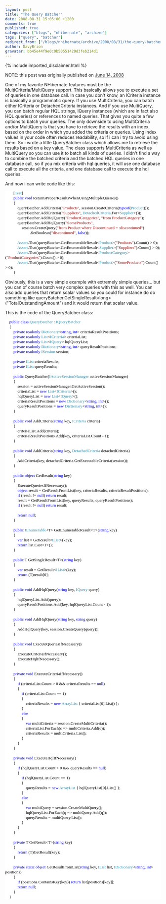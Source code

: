 ```yaml
---
layout: post
title: "The Query Batcher"
date: 2008-08-31 15:05:00 +1200
comments: true
published: true
categories: ["blogs", "nhibernate", "archive"]
tags: ["query", "batcher"]
redirect_from: ["/blogs/nhibernate/archive/2008/08/31/the-query-batcher.aspx/"]
author: DavyBrion
gravatar: bb45e44f9e0c0b50551429d3feb214d1
---
```

{% include imported_disclaimer.html %}
<p>NOTE: this post was originally published on <a href="http://davybrion.com/blog/2008/06/the-query-batcher/">June 14, 2008</a></p>
<p>One of my favorite NHibernate features must be the MultiCriteria/MultiQuery support. This basically allows you to execute a set of queries in one database call. In case you don't know, an ICriteria instance is basically a programmatic query. If you use MultiCriteria, you can batch either ICriteria or DetachedCriteria instances. And if you use MultiQuery, you can batch regular HQL strings, IQuery instances (which are in fact also HQL queries) or references to named queries.
That gives you quite a few options to batch your queries. The only downside to using MultiCriteria and/or MultiQuery is that you have to retrieve the results with an index, based on the order in which you added the criteria or queries. Using index values in your code often reduces readability, so if i can i try to avoid using them.
So i wrote a little QueryBatcher class which allows me to retrieve the results based on a key value.  The class supports MultiCriteria as well as MultiQuery so you can use it to batch all kinds of queries. I didn't find a way to combine the batched criteria and the batched HQL queries in one database call, so if you mix criteria with hql queries, it will use one database call to execute all the criteria, and one database call to execute the hql queries.
</p>
<p>And now i can write code like this:
<code>
</code></p>
<div style="font-family: Consolas; font-size: 10pt; color: black; background: white;">
<p style="margin: 0px;">&nbsp;&nbsp;&nbsp; &nbsp;&nbsp;&nbsp; [<span style="color: #2b91af;">Test</span>]</p>
<p style="margin: 0px;">&nbsp;&nbsp;&nbsp; &nbsp;&nbsp;&nbsp; <span style="color: blue;">public</span> <span style="color: blue;">void</span> ReturnsProperResultsWhenUsingMultipleQueries()</p>
<p style="margin: 0px;">&nbsp;&nbsp;&nbsp; &nbsp;&nbsp;&nbsp; {</p>
<p style="margin: 0px;">&nbsp;&nbsp;&nbsp; &nbsp;&nbsp;&nbsp; &nbsp;&nbsp;&nbsp; queryBatcher.AddCriteria(<span style="color: #a31515;">"Products"</span>, session.CreateCriteria(<span style="color: blue;">typeof</span>(<span style="color: #2b91af;">Product</span>)));</p>
<p style="margin: 0px;">&nbsp;&nbsp;&nbsp; &nbsp;&nbsp;&nbsp; &nbsp;&nbsp;&nbsp; queryBatcher.AddCriteria(<span style="color: #a31515;">"Suppliers"</span>, <span style="color: #2b91af;">DetachedCriteria</span>.For&lt;<span style="color: #2b91af;">Supplier</span>&gt;());</p>
<p style="margin: 0px;">&nbsp;&nbsp;&nbsp; &nbsp;&nbsp;&nbsp; &nbsp;&nbsp;&nbsp; queryBatcher.AddHqlQuery(<span style="color: #a31515;">"ProductCategories"</span>, <span style="color: #a31515;">"from ProductCategory"</span>);</p>
<p style="margin: 0px;">&nbsp;&nbsp;&nbsp; &nbsp;&nbsp;&nbsp; &nbsp;&nbsp;&nbsp; queryBatcher.AddHqlQuery(<span style="color: #a31515;">"SomeProducts"</span>, </p>
<p style="margin: 0px;">&nbsp;&nbsp;&nbsp; &nbsp;&nbsp;&nbsp; &nbsp;&nbsp;&nbsp; &nbsp;&nbsp;&nbsp; session.CreateQuery(<span style="color: #a31515;">"from Product where Discontinued = :discontinued"</span>)</p>
<p style="margin: 0px;">&nbsp;&nbsp;&nbsp; &nbsp;&nbsp;&nbsp; &nbsp;&nbsp;&nbsp; &nbsp;&nbsp;&nbsp; &nbsp;&nbsp;&nbsp; &nbsp;&nbsp;&nbsp; .SetBoolean(<span style="color: #a31515;">"discontinued"</span>, <span style="color: blue;">false</span>));</p>
<p style="margin: 0px;">&nbsp;</p>
<p style="margin: 0px;">&nbsp;&nbsp;&nbsp; &nbsp;&nbsp;&nbsp; &nbsp;&nbsp;&nbsp; <span style="color: #2b91af;">Assert</span>.That(queryBatcher.GetEnumerableResult&lt;<span style="color: #2b91af;">Product</span>&gt;(<span style="color: #a31515;">"Products"</span>).Count() &gt; 0);</p>
<p style="margin: 0px;">&nbsp;&nbsp;&nbsp; &nbsp;&nbsp;&nbsp; &nbsp;&nbsp;&nbsp; <span style="color: #2b91af;">Assert</span>.That(queryBatcher.GetEnumerableResult&lt;<span style="color: #2b91af;">Supplier</span>&gt;(<span style="color: #a31515;">"Suppliers"</span>).Count() &gt; 0);</p>
<p style="margin: 0px;">&nbsp;&nbsp;&nbsp; &nbsp;&nbsp;&nbsp; &nbsp;&nbsp;&nbsp; <span style="color: #2b91af;">Assert</span>.That(queryBatcher.GetEnumerableResult&lt;<span style="color: #2b91af;">ProductCategory</span>&gt;(<span style="color: #a31515;">"ProductCategories"</span>).Count() &gt; 0);</p>
<p style="margin: 0px;">&nbsp;&nbsp;&nbsp; &nbsp;&nbsp;&nbsp; &nbsp;&nbsp;&nbsp; <span style="color: #2b91af;">Assert</span>.That(queryBatcher.GetEnumerableResult&lt;<span style="color: #2b91af;">Product</span>&gt;(<span style="color: #a31515;">"SomeProducts"</span>).Count() &gt; 0);</p>
<p style="margin: 0px;">&nbsp;&nbsp;&nbsp; &nbsp;&nbsp;&nbsp; }</p>
</div>
<p>

Obviously, this is a very simple example with extremely simple queries... but you can of course batch very complex queries with this as well.  You can also add queries that return scalar values so you could for instance do do something like queryBatcher.GetSingleResult&lt;long&gt;("TotalOutstandingAmount") and it would return that scalar value.
</p>
<p>This is the code of the QueryBatcher class:
<code>
</code></p>
<div style="font-family: Consolas; font-size: 10pt; color: black; background: white;">
<p style="margin: 0px;">&nbsp;&nbsp;&nbsp; <span style="color: blue;">public</span> <span style="color: blue;">class</span> <span style="color: #2b91af;">QueryBatcher</span> : <span style="color: #2b91af;">IQueryBatcher</span></p>
<p style="margin: 0px;">&nbsp;&nbsp;&nbsp; {</p>
<p style="margin: 0px;">&nbsp;&nbsp;&nbsp; &nbsp;&nbsp;&nbsp; <span style="color: blue;">private</span> <span style="color: blue;">readonly</span> <span style="color: #2b91af;">Dictionary</span>&lt;<span style="color: blue;">string</span>, <span style="color: blue;">int</span>&gt; criteriaResultPositions;</p>
<p style="margin: 0px;">&nbsp;&nbsp;&nbsp; &nbsp;&nbsp;&nbsp; <span style="color: blue;">private</span> <span style="color: blue;">readonly</span> <span style="color: #2b91af;">List</span>&lt;<span style="color: #2b91af;">ICriteria</span>&gt; criteriaList;</p>
<p style="margin: 0px;">&nbsp;&nbsp;&nbsp; &nbsp;&nbsp;&nbsp; <span style="color: blue;">private</span> <span style="color: blue;">readonly</span> <span style="color: #2b91af;">List</span>&lt;<span style="color: #2b91af;">IQuery</span>&gt; hqlQueryList;</p>
<p style="margin: 0px;">&nbsp;&nbsp;&nbsp; &nbsp;&nbsp;&nbsp; <span style="color: blue;">private</span> <span style="color: blue;">readonly</span> <span style="color: #2b91af;">Dictionary</span>&lt;<span style="color: blue;">string</span>, <span style="color: blue;">int</span>&gt; queryResultPositions;</p>
<p style="margin: 0px;">&nbsp;&nbsp;&nbsp; &nbsp;&nbsp;&nbsp; <span style="color: blue;">private</span> <span style="color: blue;">readonly</span> <span style="color: #2b91af;">ISession</span> session;</p>
<p style="margin: 0px;">&nbsp;</p>
<p style="margin: 0px;">&nbsp;&nbsp;&nbsp; &nbsp;&nbsp;&nbsp; <span style="color: blue;">private</span> <span style="color: #2b91af;">IList</span> criteriaResults;</p>
<p style="margin: 0px;">&nbsp;&nbsp;&nbsp; &nbsp;&nbsp;&nbsp; <span style="color: blue;">private</span> <span style="color: #2b91af;">IList</span> queryResults;</p>
<p style="margin: 0px;">&nbsp;</p>
<p style="margin: 0px;">&nbsp;&nbsp;&nbsp; &nbsp;&nbsp;&nbsp; <span style="color: blue;">public</span> QueryBatcher(<span style="color: #2b91af;">IActiveSessionManager</span> activeSessionManager)</p>
<p style="margin: 0px;">&nbsp;&nbsp;&nbsp; &nbsp;&nbsp;&nbsp; {</p>
<p style="margin: 0px;">&nbsp;&nbsp;&nbsp; &nbsp;&nbsp;&nbsp; &nbsp;&nbsp;&nbsp; session = activeSessionManager.GetActiveSession();</p>
<p style="margin: 0px;">&nbsp;&nbsp;&nbsp; &nbsp;&nbsp;&nbsp; &nbsp;&nbsp;&nbsp; criteriaList = <span style="color: blue;">new</span> <span style="color: #2b91af;">List</span>&lt;<span style="color: #2b91af;">ICriteria</span>&gt;();</p>
<p style="margin: 0px;">&nbsp;&nbsp;&nbsp; &nbsp;&nbsp;&nbsp; &nbsp;&nbsp;&nbsp; hqlQueryList = <span style="color: blue;">new</span> <span style="color: #2b91af;">List</span>&lt;<span style="color: #2b91af;">IQuery</span>&gt;();</p>
<p style="margin: 0px;">&nbsp;&nbsp;&nbsp; &nbsp;&nbsp;&nbsp; &nbsp;&nbsp;&nbsp; criteriaResultPositions = <span style="color: blue;">new</span> <span style="color: #2b91af;">Dictionary</span>&lt;<span style="color: blue;">string</span>, <span style="color: blue;">int</span>&gt;();</p>
<p style="margin: 0px;">&nbsp;&nbsp;&nbsp; &nbsp;&nbsp;&nbsp; &nbsp;&nbsp;&nbsp; queryResultPositions = <span style="color: blue;">new</span> <span style="color: #2b91af;">Dictionary</span>&lt;<span style="color: blue;">string</span>, <span style="color: blue;">int</span>&gt;();</p>
<p style="margin: 0px;">&nbsp;&nbsp;&nbsp; &nbsp;&nbsp;&nbsp; }</p>
<p style="margin: 0px;">&nbsp;</p>
<p style="margin: 0px;">&nbsp;&nbsp;&nbsp; &nbsp;&nbsp;&nbsp; <span style="color: blue;">public</span> <span style="color: blue;">void</span> AddCriteria(<span style="color: blue;">string</span> key, <span style="color: #2b91af;">ICriteria</span> criteria)</p>
<p style="margin: 0px;">&nbsp;&nbsp;&nbsp; &nbsp;&nbsp;&nbsp; {</p>
<p style="margin: 0px;">&nbsp;&nbsp;&nbsp; &nbsp;&nbsp;&nbsp; &nbsp;&nbsp;&nbsp; criteriaList.Add(criteria);</p>
<p style="margin: 0px;">&nbsp;&nbsp;&nbsp; &nbsp;&nbsp;&nbsp; &nbsp;&nbsp;&nbsp; criteriaResultPositions.Add(key, criteriaList.Count - 1);</p>
<p style="margin: 0px;">&nbsp;&nbsp;&nbsp; &nbsp;&nbsp;&nbsp; }</p>
<p style="margin: 0px;">&nbsp;</p>
<p style="margin: 0px;">&nbsp;&nbsp;&nbsp; &nbsp;&nbsp;&nbsp; <span style="color: blue;">public</span> <span style="color: blue;">void</span> AddCriteria(<span style="color: blue;">string</span> key, <span style="color: #2b91af;">DetachedCriteria</span> detachedCriteria)</p>
<p style="margin: 0px;">&nbsp;&nbsp;&nbsp; &nbsp;&nbsp;&nbsp; {</p>
<p style="margin: 0px;">&nbsp;&nbsp;&nbsp; &nbsp;&nbsp;&nbsp; &nbsp;&nbsp;&nbsp; AddCriteria(key, detachedCriteria.GetExecutableCriteria(session));</p>
<p style="margin: 0px;">&nbsp;&nbsp;&nbsp; &nbsp;&nbsp;&nbsp; }</p>
<p style="margin: 0px;">&nbsp;</p>
<p style="margin: 0px;">&nbsp;&nbsp;&nbsp; &nbsp;&nbsp;&nbsp; <span style="color: blue;">public</span> <span style="color: blue;">object</span> GetResult(<span style="color: blue;">string</span> key)</p>
<p style="margin: 0px;">&nbsp;&nbsp;&nbsp; &nbsp;&nbsp;&nbsp; {</p>
<p style="margin: 0px;">&nbsp;&nbsp;&nbsp; &nbsp;&nbsp;&nbsp; &nbsp;&nbsp;&nbsp; ExecuteQueriesIfNecessary();</p>
<p style="margin: 0px;">&nbsp;&nbsp;&nbsp; &nbsp;&nbsp;&nbsp; &nbsp;&nbsp;&nbsp; <span style="color: blue;">object</span> result = GetResultFromList(key, criteriaResults, criteriaResultPositions);</p>
<p style="margin: 0px;">&nbsp;&nbsp;&nbsp; &nbsp;&nbsp;&nbsp; &nbsp;&nbsp;&nbsp; <span style="color: blue;">if</span> (result != <span style="color: blue;">null</span>) <span style="color: blue;">return</span> result;</p>
<p style="margin: 0px;">&nbsp;&nbsp;&nbsp; &nbsp;&nbsp;&nbsp; &nbsp;&nbsp;&nbsp; result = GetResultFromList(key, queryResults, queryResultPositions);</p>
<p style="margin: 0px;">&nbsp;&nbsp;&nbsp; &nbsp;&nbsp;&nbsp; &nbsp;&nbsp;&nbsp; <span style="color: blue;">if</span> (result != <span style="color: blue;">null</span>) <span style="color: blue;">return</span> result;</p>
<p style="margin: 0px;">&nbsp;</p>
<p style="margin: 0px;">&nbsp;&nbsp;&nbsp; &nbsp;&nbsp;&nbsp; &nbsp;&nbsp;&nbsp; <span style="color: blue;">return</span> <span style="color: blue;">null</span>;</p>
<p style="margin: 0px;">&nbsp;&nbsp;&nbsp; &nbsp;&nbsp;&nbsp; }</p>
<p style="margin: 0px;">&nbsp;</p>
<p style="margin: 0px;">&nbsp;&nbsp;&nbsp; &nbsp;&nbsp;&nbsp; <span style="color: blue;">public</span> <span style="color: #2b91af;">IEnumerable</span>&lt;T&gt; GetEnumerableResult&lt;T&gt;(<span style="color: blue;">string</span> key)</p>
<p style="margin: 0px;">&nbsp;&nbsp;&nbsp; &nbsp;&nbsp;&nbsp; {</p>
<p style="margin: 0px;">&nbsp;&nbsp;&nbsp; &nbsp;&nbsp;&nbsp; &nbsp;&nbsp;&nbsp; <span style="color: blue;">var</span> list = GetResult&lt;<span style="color: #2b91af;">IList</span>&gt;(key);</p>
<p style="margin: 0px;">&nbsp;&nbsp;&nbsp; &nbsp;&nbsp;&nbsp; &nbsp;&nbsp;&nbsp; <span style="color: blue;">return</span> list.Cast&lt;T&gt;();</p>
<p style="margin: 0px;">&nbsp;&nbsp;&nbsp; &nbsp;&nbsp;&nbsp; }</p>
<p style="margin: 0px;">&nbsp;</p>
<p style="margin: 0px;">&nbsp;&nbsp;&nbsp; &nbsp;&nbsp;&nbsp; <span style="color: blue;">public</span> T GetSingleResult&lt;T&gt;(<span style="color: blue;">string</span> key)</p>
<p style="margin: 0px;">&nbsp;&nbsp;&nbsp; &nbsp;&nbsp;&nbsp; {</p>
<p style="margin: 0px;">&nbsp;&nbsp;&nbsp; &nbsp;&nbsp;&nbsp; &nbsp;&nbsp;&nbsp; <span style="color: blue;">var</span> result = GetResult&lt;<span style="color: #2b91af;">IList</span>&gt;(key);</p>
<p style="margin: 0px;">&nbsp;&nbsp;&nbsp; &nbsp;&nbsp;&nbsp; &nbsp;&nbsp;&nbsp; <span style="color: blue;">return</span> (T)result[0];</p>
<p style="margin: 0px;">&nbsp;&nbsp;&nbsp; &nbsp;&nbsp;&nbsp; }</p>
<p style="margin: 0px;">&nbsp;</p>
<p style="margin: 0px;">&nbsp;&nbsp;&nbsp; &nbsp;&nbsp;&nbsp; <span style="color: blue;">public</span> <span style="color: blue;">void</span> AddHqlQuery(<span style="color: blue;">string</span> key, <span style="color: #2b91af;">IQuery</span> query)</p>
<p style="margin: 0px;">&nbsp;&nbsp;&nbsp; &nbsp;&nbsp;&nbsp; {</p>
<p style="margin: 0px;">&nbsp;&nbsp;&nbsp; &nbsp;&nbsp;&nbsp; &nbsp;&nbsp;&nbsp; hqlQueryList.Add(query);</p>
<p style="margin: 0px;">&nbsp;&nbsp;&nbsp; &nbsp;&nbsp;&nbsp; &nbsp;&nbsp;&nbsp; queryResultPositions.Add(key, hqlQueryList.Count - 1);</p>
<p style="margin: 0px;">&nbsp;&nbsp;&nbsp; &nbsp;&nbsp;&nbsp; }</p>
<p style="margin: 0px;">&nbsp;</p>
<p style="margin: 0px;">&nbsp;&nbsp;&nbsp; &nbsp;&nbsp;&nbsp; <span style="color: blue;">public</span> <span style="color: blue;">void</span> AddHqlQuery(<span style="color: blue;">string</span> key, <span style="color: blue;">string</span> query)</p>
<p style="margin: 0px;">&nbsp;&nbsp;&nbsp; &nbsp;&nbsp;&nbsp; {</p>
<p style="margin: 0px;">&nbsp;&nbsp;&nbsp; &nbsp;&nbsp;&nbsp; &nbsp;&nbsp;&nbsp; AddHqlQuery(key, session.CreateQuery(query));</p>
<p style="margin: 0px;">&nbsp;&nbsp;&nbsp; &nbsp;&nbsp;&nbsp; }</p>
<p style="margin: 0px;">&nbsp;</p>
<p style="margin: 0px;">&nbsp;&nbsp;&nbsp; &nbsp;&nbsp;&nbsp; <span style="color: blue;">public</span> <span style="color: blue;">void</span> ExecuteQueriesIfNecessary()</p>
<p style="margin: 0px;">&nbsp;&nbsp;&nbsp; &nbsp;&nbsp;&nbsp; {</p>
<p style="margin: 0px;">&nbsp;&nbsp;&nbsp; &nbsp;&nbsp;&nbsp; &nbsp;&nbsp;&nbsp; ExecuteCriteriaIfNecessary();</p>
<p style="margin: 0px;">&nbsp;&nbsp;&nbsp; &nbsp;&nbsp;&nbsp; &nbsp;&nbsp;&nbsp; ExecuteHqlIfNecessary();</p>
<p style="margin: 0px;">&nbsp;&nbsp;&nbsp; &nbsp;&nbsp;&nbsp; }</p>
<p style="margin: 0px;">&nbsp;</p>
<p style="margin: 0px;">&nbsp;&nbsp;&nbsp; &nbsp;&nbsp;&nbsp; <span style="color: blue;">private</span> <span style="color: blue;">void</span> ExecuteCriteriaIfNecessary()</p>
<p style="margin: 0px;">&nbsp;&nbsp;&nbsp; &nbsp;&nbsp;&nbsp; {</p>
<p style="margin: 0px;">&nbsp;&nbsp;&nbsp; &nbsp;&nbsp;&nbsp; &nbsp;&nbsp;&nbsp; <span style="color: blue;">if</span> (criteriaList.Count &gt; 0 &amp;&amp; criteriaResults == <span style="color: blue;">null</span>)</p>
<p style="margin: 0px;">&nbsp;&nbsp;&nbsp; &nbsp;&nbsp;&nbsp; &nbsp;&nbsp;&nbsp; {</p>
<p style="margin: 0px;">&nbsp;&nbsp;&nbsp; &nbsp;&nbsp;&nbsp; &nbsp;&nbsp;&nbsp; &nbsp;&nbsp;&nbsp; <span style="color: blue;">if</span> (criteriaList.Count == 1)</p>
<p style="margin: 0px;">&nbsp;&nbsp;&nbsp; &nbsp;&nbsp;&nbsp; &nbsp;&nbsp;&nbsp; &nbsp;&nbsp;&nbsp; {</p>
<p style="margin: 0px;">&nbsp;&nbsp;&nbsp; &nbsp;&nbsp;&nbsp; &nbsp;&nbsp;&nbsp; &nbsp;&nbsp;&nbsp; &nbsp;&nbsp;&nbsp; criteriaResults = <span style="color: blue;">new</span> <span style="color: #2b91af;">ArrayList</span> { criteriaList[0].List() };</p>
<p style="margin: 0px;">&nbsp;&nbsp;&nbsp; &nbsp;&nbsp;&nbsp; &nbsp;&nbsp;&nbsp; &nbsp;&nbsp;&nbsp; }</p>
<p style="margin: 0px;">&nbsp;&nbsp;&nbsp; &nbsp;&nbsp;&nbsp; &nbsp;&nbsp;&nbsp; &nbsp;&nbsp;&nbsp; <span style="color: blue;">else</span></p>
<p style="margin: 0px;">&nbsp;&nbsp;&nbsp; &nbsp;&nbsp;&nbsp; &nbsp;&nbsp;&nbsp; &nbsp;&nbsp;&nbsp; {</p>
<p style="margin: 0px;">&nbsp;&nbsp;&nbsp; &nbsp;&nbsp;&nbsp; &nbsp;&nbsp;&nbsp; &nbsp;&nbsp;&nbsp; &nbsp;&nbsp;&nbsp; <span style="color: blue;">var</span> multiCriteria = session.CreateMultiCriteria();</p>
<p style="margin: 0px;">&nbsp;&nbsp;&nbsp; &nbsp;&nbsp;&nbsp; &nbsp;&nbsp;&nbsp; &nbsp;&nbsp;&nbsp; &nbsp;&nbsp;&nbsp; criteriaList.ForEach(c =&gt; multiCriteria.Add(c));</p>
<p style="margin: 0px;">&nbsp;&nbsp;&nbsp; &nbsp;&nbsp;&nbsp; &nbsp;&nbsp;&nbsp; &nbsp;&nbsp;&nbsp; &nbsp;&nbsp;&nbsp; criteriaResults = multiCriteria.List();</p>
<p style="margin: 0px;">&nbsp;&nbsp;&nbsp; &nbsp;&nbsp;&nbsp; &nbsp;&nbsp;&nbsp; &nbsp;&nbsp;&nbsp; }</p>
<p style="margin: 0px;">&nbsp;&nbsp;&nbsp; &nbsp;&nbsp;&nbsp; &nbsp;&nbsp;&nbsp; }</p>
<p style="margin: 0px;">&nbsp;&nbsp;&nbsp; &nbsp;&nbsp;&nbsp; }</p>
<p style="margin: 0px;">&nbsp;</p>
<p style="margin: 0px;">&nbsp;&nbsp;&nbsp; &nbsp;&nbsp;&nbsp; <span style="color: blue;">private</span> <span style="color: blue;">void</span> ExecuteHqlIfNecessary()</p>
<p style="margin: 0px;">&nbsp;&nbsp;&nbsp; &nbsp;&nbsp;&nbsp; {</p>
<p style="margin: 0px;">&nbsp;&nbsp;&nbsp; &nbsp;&nbsp;&nbsp; &nbsp;&nbsp;&nbsp; <span style="color: blue;">if</span> (hqlQueryList.Count &gt; 0 &amp;&amp; queryResults == <span style="color: blue;">null</span>)</p>
<p style="margin: 0px;">&nbsp;&nbsp;&nbsp; &nbsp;&nbsp;&nbsp; &nbsp;&nbsp;&nbsp; {</p>
<p style="margin: 0px;">&nbsp;&nbsp;&nbsp; &nbsp;&nbsp;&nbsp; &nbsp;&nbsp;&nbsp; &nbsp;&nbsp;&nbsp; <span style="color: blue;">if</span> (hqlQueryList.Count == 1)</p>
<p style="margin: 0px;">&nbsp;&nbsp;&nbsp; &nbsp;&nbsp;&nbsp; &nbsp;&nbsp;&nbsp; &nbsp;&nbsp;&nbsp; {</p>
<p style="margin: 0px;">&nbsp;&nbsp;&nbsp; &nbsp;&nbsp;&nbsp; &nbsp;&nbsp;&nbsp; &nbsp;&nbsp;&nbsp; &nbsp;&nbsp;&nbsp; queryResults = <span style="color: blue;">new</span> <span style="color: #2b91af;">ArrayList</span> { hqlQueryList[0].List() };</p>
<p style="margin: 0px;">&nbsp;&nbsp;&nbsp; &nbsp;&nbsp;&nbsp; &nbsp;&nbsp;&nbsp; &nbsp;&nbsp;&nbsp; }</p>
<p style="margin: 0px;">&nbsp;&nbsp;&nbsp; &nbsp;&nbsp;&nbsp; &nbsp;&nbsp;&nbsp; &nbsp;&nbsp;&nbsp; <span style="color: blue;">else</span></p>
<p style="margin: 0px;">&nbsp;&nbsp;&nbsp; &nbsp;&nbsp;&nbsp; &nbsp;&nbsp;&nbsp; &nbsp;&nbsp;&nbsp; {</p>
<p style="margin: 0px;">&nbsp;&nbsp;&nbsp; &nbsp;&nbsp;&nbsp; &nbsp;&nbsp;&nbsp; &nbsp;&nbsp;&nbsp; &nbsp;&nbsp;&nbsp; <span style="color: blue;">var</span> multiQuery = session.CreateMultiQuery();</p>
<p style="margin: 0px;">&nbsp;&nbsp;&nbsp; &nbsp;&nbsp;&nbsp; &nbsp;&nbsp;&nbsp; &nbsp;&nbsp;&nbsp; &nbsp;&nbsp;&nbsp; hqlQueryList.ForEach(q =&gt; multiQuery.Add(q));</p>
<p style="margin: 0px;">&nbsp;&nbsp;&nbsp; &nbsp;&nbsp;&nbsp; &nbsp;&nbsp;&nbsp; &nbsp;&nbsp;&nbsp; &nbsp;&nbsp;&nbsp; queryResults = multiQuery.List();</p>
<p style="margin: 0px;">&nbsp;&nbsp;&nbsp; &nbsp;&nbsp;&nbsp; &nbsp;&nbsp;&nbsp; &nbsp;&nbsp;&nbsp; }</p>
<p style="margin: 0px;">&nbsp;&nbsp;&nbsp; &nbsp;&nbsp;&nbsp; &nbsp;&nbsp;&nbsp; }</p>
<p style="margin: 0px;">&nbsp;&nbsp;&nbsp; &nbsp;&nbsp;&nbsp; }</p>
<p style="margin: 0px;">&nbsp;</p>
<p style="margin: 0px;">&nbsp;&nbsp;&nbsp; &nbsp;&nbsp;&nbsp; <span style="color: blue;">private</span> T GetResult&lt;T&gt;(<span style="color: blue;">string</span> key)</p>
<p style="margin: 0px;">&nbsp;&nbsp;&nbsp; &nbsp;&nbsp;&nbsp; {</p>
<p style="margin: 0px;">&nbsp;&nbsp;&nbsp; &nbsp;&nbsp;&nbsp; &nbsp;&nbsp;&nbsp; <span style="color: blue;">return</span> (T)GetResult(key);</p>
<p style="margin: 0px;">&nbsp;&nbsp;&nbsp; &nbsp;&nbsp;&nbsp; }</p>
<p style="margin: 0px;">&nbsp;</p>
<p style="margin: 0px;">&nbsp;&nbsp;&nbsp; &nbsp;&nbsp;&nbsp; <span style="color: blue;">private</span> <span style="color: blue;">static</span> <span style="color: blue;">object</span> GetResultFromList(<span style="color: blue;">string</span> key, <span style="color: #2b91af;">IList</span> list, <span style="color: #2b91af;">IDictionary</span>&lt;<span style="color: blue;">string</span>, <span style="color: blue;">int</span>&gt; positions)</p>
<p style="margin: 0px;">&nbsp;&nbsp;&nbsp; &nbsp;&nbsp;&nbsp; {</p>
<p style="margin: 0px;">&nbsp;&nbsp;&nbsp; &nbsp;&nbsp;&nbsp; &nbsp;&nbsp;&nbsp; <span style="color: blue;">if</span> (positions.ContainsKey(key)) <span style="color: blue;">return</span> list[positions[key]];</p>
<p style="margin: 0px;">&nbsp;&nbsp;&nbsp; &nbsp;&nbsp;&nbsp; &nbsp;&nbsp;&nbsp; <span style="color: blue;">return</span> <span style="color: blue;">null</span>;</p>
<p style="margin: 0px;">&nbsp;&nbsp;&nbsp; &nbsp;&nbsp;&nbsp; }</p>
<p style="margin: 0px;">&nbsp;&nbsp;&nbsp; }</p>
</div>
